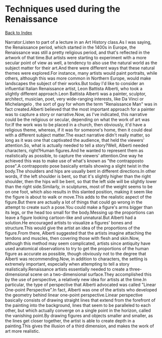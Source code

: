 # Techniques used during the Renaissance
[Back to Index](https://github.com/windows10010/tpoExtractor/blob/master/README.md)

Narrator:Listen to part of a lecture in an Art History class.As I was saying, the Renaissance period, which started in the 1400s in Europe, the Renaissance was still a pretty religious period, and that's reflected in the artwork of that time.But artists were starting to experiment with a more secular point of view as well, a tendency to also use the natural world as the subject matter for their art.And there were different ways that these natural themes were explored.For instance, many artists would paint portraits, while others, although this was more common in Northern Europe, would make landscapes the subject of their works.But today I'd like to consider an influential Italian Renaissance artist, Leon Battista Alberti, who took a slightly different approach.Leon Battista Alberti was a painter, sculptor, architect, musician, poet, very wide-ranging interests, like Da Vinci or Michelangelo , the sort of guy for whom the term "Renaissance Man" was in fact created.Alberti believed that the most important approach for a painter was to capture a story or narrative.Now, as I've indicated, this narrative could be the religious or secular, depending on what the work of art was for.If the work was to be placed in a church, then obviously, it'd have a religious theme, whereas, if it was for someone's home, then it could deal with a different subject matter.The exact narrative didn't really matter, so long as it was one that captivated the audience, that held the viewers' attention.So, what is actually needed to tell a story?Well, Alberti needed characters, right?Human figures.And he wanted to represent them as realistically as possible, to capture the viewers' attention.One way he achieved this was to make use of what's known as "the contrapposto pose".A contrapposto pose basically entails showing a slight twist in the body.The shoulders and hips are usually bent in different directions.In other words, if the left shoulder is bent, so that it's slightly higher than the right shoulder, then the hips will be bent, so that the left side will be slightly lower than the right side.Similarly, in sculptures, most of the weight seems to be on one foot, which also results in this slanted position, making it seem like the figure is about to walk or move.This adds to the realistic aspect of the figure.But there are actually a lot of things that could go wrong in the attempt to create such a pose.You could make a figure's arms bigger than its legs, or the head too small for the body.Messing up the proportions can leave a figure looking cartoon-like and unnatural.But Alberti had a solution.He encouraged artists to visualize a figures' bones and structure.This would give the artist an idea of the proportions of the figure.From there, Alberti suggested that the artists imagine attaching the tendons and muscles, then covering those with flesh and skin.Now, although this method may seem complicated, artists since antiquity have used anatomical observations to try to get the proportions of the human figure as accurate as possible, though obviously not to the degree that Alberti was recommending.Now, in addition to characters, the setting is extremely important, especially when attempting to tell a story realistically.Renaissance artists essentially needed to create a three- dimensional scene on a two-dimensional surface.They accomplished this by the use of perspective, a relatively new idea for artists at the time.In particular, the type of perspective that Alberti advocated was called "Linear One-point Perspective".In fact, Alberti was one of the artists who developed the geometry behind linear one-point perspective.Linear perspective basically consists of drawing straight lines that extend from the forefront of the painting into the background, lines that seem to be paralleled to each other, but which actually converge on a single point in the horizon, called the vanishing point.By drawing figures and objects smaller and smaller, as the lines get closer together, the artist is able to create depth in a painting.This gives the illusion of a third dimension, and makes the work of art more realistic.